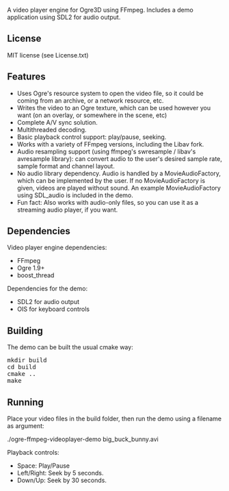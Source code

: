A video player engine for Ogre3D using FFmpeg. Includes a demo application using SDL2 for audio output.

License
-------

MIT license (see License.txt)

Features
--------

 - Uses Ogre's resource system to open the video file, so it could be coming from an archive, or a network resource, etc.
 - Writes the video to an Ogre texture, which can be used however you want (on an overlay, or somewhere in the scene, etc)
 - Complete A/V sync solution.
 - Multithreaded decoding.
 - Basic playback control support: play/pause, seeking.
 - Works with a variety of FFmpeg versions, including the Libav fork. 
 - Audio resampling support (using ffmpeg's swresample / libav's avresample library): can convert audio to the user's desired sample rate, sample format and channel layout.
 - No audio library dependency. Audio is handled by a MovieAudioFactory, which can be implemented by the user. If no MovieAudioFactory is given, videos are played without sound. An example MovieAudioFactory using SDL_audio is included in the demo. 
 - Fun fact: Also works with audio-only files, so you can use it as a streaming audio player, if you want.

Dependencies
------------

Video player engine dependencies:

 - FFmpeg
 - Ogre 1.9+
 - boost_thread

Dependencies for the demo:

 - SDL2 for audio output
 - OIS for keyboard controls

Building
--------

The demo can be built the usual cmake way:

<pre>
mkdir build
cd build
cmake ..
make
</pre>

Running
-------

Place your video files in the build folder, then run the demo using a filename as argument:

./ogre-ffmpeg-videoplayer-demo big_buck_bunny.avi

Playback controls:
 - Space: Play/Pause
 - Left/Right: Seek by 5 seconds.
 - Down/Up: Seek by 30 seconds.
